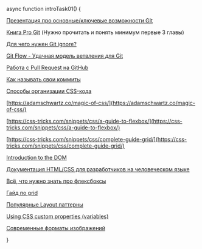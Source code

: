 async function introTask01() {

[Презентация про основные/ключевые возможности GIt](https://docs.google.com/presentation/d/1ai9mla1VT-QvzNQdVyHg-wtlt2ZmK1pgKloUk-j7jXs/edit)

[Книга Pro Git](https://git-scm.com/book/ru/v2) (Нужно прочитать и понять минимум первые 3 главы)

[Для чего нужен Git ignore?](https://mbaev.com/posts/chto-takoe-gitignore.html)

[Git Flow - Удачная модель ветвления для Git](https://habr.com/ru/post/106912/)

[Работа с Pull Request на GitHub](https://docs.github.com/en/get-started/quickstart/github-flow)

[Как называть свои коммиты](https://chris.beams.io/posts/git-commit/)

[Способы организации CSS-кода](https://habr.com/ru/post/256109/)

[https://adamschwartz.co/magic-of-css/](https://adamschwartz.co/magic-of-css/)

[https://css-tricks.com/snippets/css/a-guide-to-flexbox/](https://css-tricks.com/snippets/css/a-guide-to-flexbox/)

[https://css-tricks.com/snippets/css/complete-guide-grid/](https://css-tricks.com/snippets/css/complete-guide-grid/)

[Introduction to the DOM](https://developer.mozilla.org/en-US/docs/Web/API/Document_Object_Model/Introduction)

[Документация HTML/CSS для разработчиков на человеческом языке](https://doka.guide/)

[Всё, что нужно знать про флексбоксы](https://doka.guide/css/flexbox-guide/)

[Гайд по grid](https://doka.guide/css/grid-guide/)

[Популярные Layout паттерны](https://web.dev/patterns/layout/)

[Using CSS custom properties (variables)](https://developer.mozilla.org/en-US/docs/Web/CSS/Using_CSS_custom_properties)

[Современные форматы изображений](https://www.joshwcomeau.com/performance/embracing-modern-image-formats/)

}

